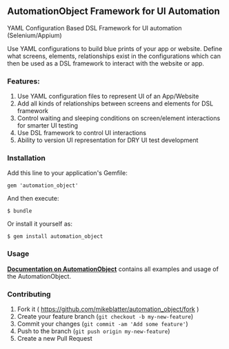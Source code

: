 ## AutomationObject Framework for UI Automation

YAML Configuration Based DSL Framework for UI automation (Selenium/Appium)

Use YAML configurations to build blue prints of your app or website.  Define what
screens, elements, relationships exist in the configurations which can then be used as
a DSL framework to interact with the website or app.

### Features:

1. Use YAML configuration files to represent UI of an App/Website
2. Add all kinds of relationships between screens and elements for DSL framework
3. Control waiting and sleeping conditions on screen/element interactions for smarter UI testing
3. Use DSL framework to control UI interactions
4. Ability to version UI representation for DRY UI test development

### Installation

Add this line to your application's Gemfile:

    gem 'automation_object'

And then execute:

    $ bundle

Or install it yourself as:

    $ gem install automation_object

### Usage

__[Documentation on AutomationObject](docs/README.md)__ contains all examples and usage of the AutomationObject.

### Contributing

1. Fork it ( https://github.com/mikeblatter/automation_object/fork )
2. Create your feature branch (`git checkout -b my-new-feature`)
3. Commit your changes (`git commit -am 'Add some feature'`)
4. Push to the branch (`git push origin my-new-feature`)
5. Create a new Pull Request